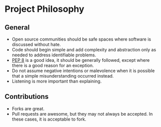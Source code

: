 Project Philosophy
==================

General
-------

* Open source communities should be safe spaces where software is discussed without hate.
* Code should begin simple and add complexity and abstraction only as needed to address identifiable problems.
* [PEP 8](https://www.python.org/dev/peps/pep-0008/) is a good idea, it should be generally followed, except where there is a good reason for an exception.
* Do not assume negative intentions or malevolence when it is possible that a simple misunderstanding occurred instead.
* Listening is more important than explaining.

Contributions
-------------

* Forks are great.
* Pull requests are awesome, but they may not always be accepted. In these cases, it is acceptable to fork.